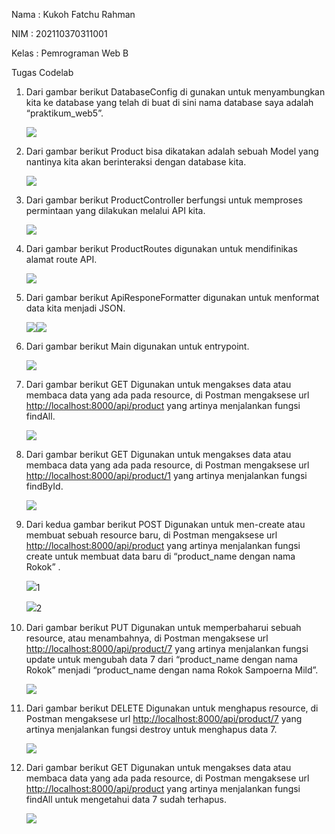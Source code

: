 Nama : Kukoh Fatchu Rahman

NIM : 202110370311001

Kelas : Pemrograman Web B

Tugas Codelab

1.  Dari gambar berikut DatabaseConfig di gunakan untuk menyambungkan kita ke database yang telah di buat di sini nama database saya adalah “praktikum_web5”.

    ![](media/7aacb21d15f8bb6bdad1e1c34ad23ab3.png)

2.  Dari gambar berikut Product bisa dikatakan adalah sebuah Model yang nantinya kita akan berinteraksi dengan database kita.

    ![](media/86a1c0c8a293b32f9f47a6817133c47c.png)

3.  Dari gambar berikut ProductController berfungsi untuk memproses permintaan yang dilakukan melalui API kita.

    ![](media/3559f29c0d457d3748512baf7cdfa6f7.png)

4.  Dari gambar berikut ProductRoutes digunakan untuk mendifinikas alamat route API.

    ![](media/81f08e9fc8727182d44eb0240dd7b250.png)

5.  Dari gambar berikut ApiResponeFormatter digunakan untuk menformat data kita menjadi JSON.

    ![](media/5ca80db9e1e6bf41a6cd45e383e2906a.png)![](media/5ca80db9e1e6bf41a6cd45e383e2906a.png)

6.  Dari gambar berikut Main digunakan untuk entrypoint.

    ![](media/f4a5802c5f74aac939a42caf3e2ece3f.png)

1.  Dari gambar berikut GET Digunakan untuk mengakses data atau membaca data yang ada pada resource, di Postman mengaksese url <http://localhost:8000/api/product> yang artinya menjalankan fungsi findAll.

    ![](media/0880dc2519eb2560807be45d78610fc1.png)

2.  Dari gambar berikut GET Digunakan untuk mengakses data atau membaca data yang ada pada resource, di Postman mengaksese url <http://localhost:8000/api/product/1> yang artinya menjalankan fungsi findById.

    ![](media/72d9b8ef6dcd34278f9c5256e4cc1556.png)

1.  Dari kedua gambar berikut POST Digunakan untuk men-create atau membuat sebuah resource baru, di Postman mengaksese url <http://localhost:8000/api/product> yang artinya menjalankan fungsi create untuk membuat data baru di “product_name dengan nama Rokok” .

    ![](media/4cb69db536f4dc53feeb7e05c80f37be.png)1

    ![](media/66a1282039a12882df9a900a687a0afa.png)2

1.  Dari gambar berikut PUT Digunakan untuk memperbaharui sebuah resource, atau menambahnya, di Postman mengaksese url <http://localhost:8000/api/product/7> yang artinya menjalankan fungsi update untuk mengubah data 7 dari “product_name dengan nama Rokok” menjadi “product_name dengan nama Rokok Sampoerna Mild”.

    ![](media/5b6623288fd224c9a52bc74c431f91bf.png)

2.  Dari gambar berikut DELETE Digunakan untuk menghapus resource, di Postman mengaksese url <http://localhost:8000/api/product/7> yang artinya menjalankan fungsi destroy untuk menghapus data 7.

    ![](media/22c76079a6135dfa6bab704e842f7dca.png)

1.  Dari gambar berikut GET Digunakan untuk mengakses data atau membaca data yang ada pada resource, di Postman mengaksese url <http://localhost:8000/api/product> yang artinya menjalankan fungsi findAll untuk mengetahui data 7 sudah terhapus.

    ![](media/f2f6c70a5b969445e9f8e47cedf758ac.png)
